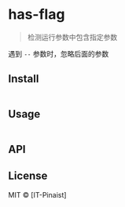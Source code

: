 # has-flag
> 检测运行参数中包含指定参数
  
遇到 `--` 参数时，忽略后面的参数

## Install
```

```

## Usage

```ts

```

## API


## License
MIT © [IT-Pinaist]
